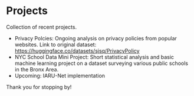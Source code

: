 # Projects

Collection of recent projects. 

- Privacy Polcies: Ongoing analysis on privacy policies from popular websites. Link to original dataset: https://huggingface.co/datasets/sjsq/PrivacyPolicy
- NYC School Data Mini Project: Short statistical analysis and basic machine learning project on a dataset surveying various public schools in the Bronx Area.
- Upcoming: IARU-Net implementation

Thank you for stopping by! 

